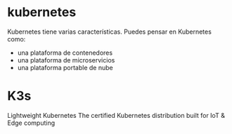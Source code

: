 
# kubernetes


Kubernetes tiene varias características. Puedes pensar en Kubernetes como:

- una plataforma de contenedores
- una plataforma de microservicios
- una plataforma portable de nube


# K3s

Lightweight Kubernetes
The certified Kubernetes distribution built for IoT & Edge computing

